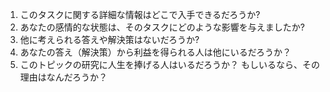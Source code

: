 1. このタスクに関する詳細な情報はどこで入手できるだろうか?
2. あなたの感情的な状態は、そのタスクにどのような影響を与えましたか?
3. 他に考えられる答えや解決策はないだろうか?
4. あなたの答え（解決策）から利益を得られる人は他にいるだろうか？
5. このトピックの研究に人生を捧げる人はいるだろうか？ もしいるなら、その理由はなんだろうか？
